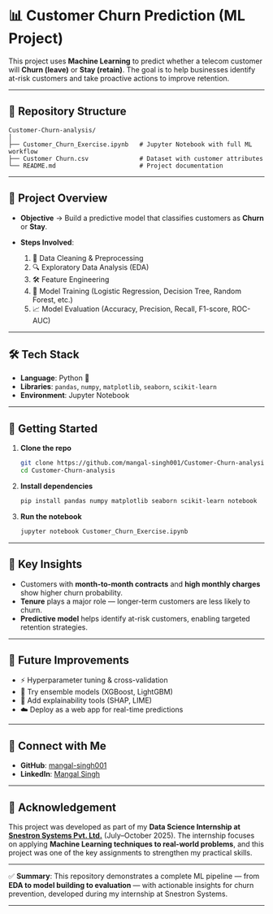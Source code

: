 # 📊 Customer Churn Prediction (ML Project)

This project uses **Machine Learning** to predict whether a telecom customer will **Churn (leave)** or **Stay (retain)**. The goal is to help businesses identify at-risk customers and take proactive actions to improve retention.

---

## 📂 Repository Structure

```
Customer-Churn-analysis/
│
├── Customer_Churn_Exercise.ipynb   # Jupyter Notebook with full ML workflow
├── Customer Churn.csv              # Dataset with customer attributes
└── README.md                       # Project documentation
```

---

## 🎯 Project Overview

* **Objective** → Build a predictive model that classifies customers as **Churn** or **Stay**.
* **Steps Involved**:

  1. 🧹 Data Cleaning & Preprocessing
  2. 🔍 Exploratory Data Analysis (EDA)
  3. 🛠 Feature Engineering
  4. 🤖 Model Training (Logistic Regression, Decision Tree, Random Forest, etc.)
  5. 📈 Model Evaluation (Accuracy, Precision, Recall, F1-score, ROC-AUC)

---

## 🛠 Tech Stack

* **Language**: Python 🐍
* **Libraries**: `pandas`, `numpy`, `matplotlib`, `seaborn`, `scikit-learn`
* **Environment**: Jupyter Notebook

---

## 🚀 Getting Started

1. **Clone the repo**

   ```bash
   git clone https://github.com/mangal-singh001/Customer-Churn-analysis.git
   cd Customer-Churn-analysis
   ```

2. **Install dependencies**

   ```bash
   pip install pandas numpy matplotlib seaborn scikit-learn notebook
   ```

3. **Run the notebook**

   ```bash
   jupyter notebook Customer_Churn_Exercise.ipynb
   ```

---

## 🔑 Key Insights

* Customers with **month-to-month contracts** and **high monthly charges** show higher churn probability.
* **Tenure** plays a major role — longer-term customers are less likely to churn.
* **Predictive model** helps identify at-risk customers, enabling targeted retention strategies.

---

## 📌 Future Improvements

* ⚡ Hyperparameter tuning & cross-validation
* 🌳 Try ensemble models (XGBoost, LightGBM)
* 🧾 Add explainability tools (SHAP, LIME)
* ☁️ Deploy as a web app for real-time predictions

---

## 🤝 Connect with Me

* **GitHub**: [mangal-singh001](https://github.com/mangal-singh001)
* **LinkedIn**: [Mangal Singh](https://www.linkedin.com/in/mangal-singh123/)

---

## 📝 Acknowledgement

This project was developed as part of my **Data Science Internship at [Snestron Systems Pvt. Ltd.](https://snestronsystems.com/)** (July–October 2025).
The internship focuses on applying **Machine Learning techniques to real-world problems**, and this project was one of the key assignments to strengthen my practical skills.

---

✅ **Summary**: This repository demonstrates a complete ML pipeline — from **EDA to model building to evaluation** — with actionable insights for churn prevention, developed during my internship at Snestron Systems.

---

